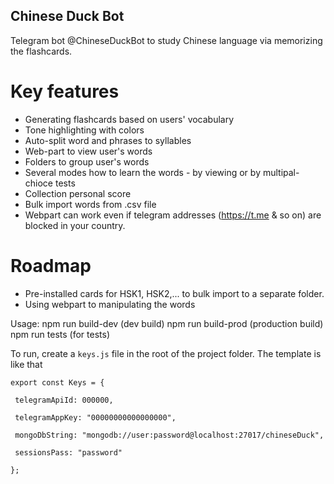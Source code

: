 ## Chinese Duck Bot

Telegram bot @ChineseDuckBot to study Chinese language via memorizing the flashcards.
# Key features
* Generating flashcards based on users' vocabulary
* Tone highlighting with colors
* Auto-split word and phrases to syllables
* Web-part to view user's words
* Folders to group user's words
* Several modes how to learn the words - by viewing or by multipal-chioce tests
* Collection personal score
* Bulk import words from .csv file
* Webpart can work even if telegram addresses (https://t.me & so on) are blocked in your country.

# Roadmap
* Pre-installed cards for HSK1, HSK2,... to bulk import to a separate folder.
* Using webpart to manipulating the words

Usage:
npm run build-dev (dev build)
npm run build-prod (production build)
npm run tests (for tests)

To run, create a `keys.js` file in the root of the project folder. The template is like that

```
export const Keys = {

 telegramApiId: 000000,

 telegramAppKey: "00000000000000000",

 mongoDbString: "mongodb://user:password@localhost:27017/chineseDuck",

 sessionsPass: "password"

};

```
